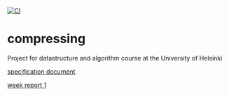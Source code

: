[![CI](https://github.com/eevahanka/compressing/actions/workflows/main.yml/badge.svg)](https://github.com/eevahanka/compressing/actions/workflows/main.yml)
# compressing
Project for datastructure and algorithm course at the University of Helsinki

[specification document](documentation/specification_document.md)

[week report 1](documentation/week_report1.md)
